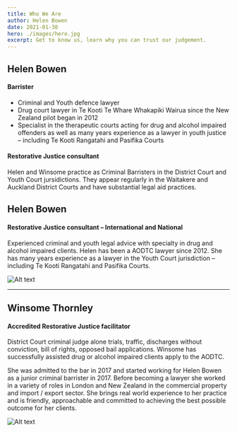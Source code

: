 ```yaml
---
title: Who We Are
author: Helen Bowen
date: 2021-01-30
hero: ./images/hero.jpg
excerpt: Get to know us, learn why you can trust our judgement.
---
```


## Helen Bowen 

#### Barrister

* Criminal and Youth defence lawyer
* Drug court lawyer in Te Kooti Te Whare Whakapiki Wairua since the New Zealand pilot began in 2012
* Specialist in the therapeutic courts acting for drug and alcohol impaired offenders as well as many years experience as a lawyer in youth justice – including Te Kooti Rangatahi and Pasifika Courts

#### Restorative Justice consultant




Helen and Winsome practice as Criminal Barristers in the District Court and Youth Court jursidictions.
They appear regularly in the Waitakere and Auckland District Courts and have substantial legal aid practices.
## Helen Bowen

#### Restorative Justice consultant – International and National



Experienced criminal and youth legal advice with specialty in drug and alcohol impaired clients.
Helen has been a AODTC lawyer since 2012. She has many years experience as a lawyer in the Youth Court jurisdiction – including Te Kooti Rangatahi and Pasifika Courts.


<div className="Image__Small">
  <img
    src="./images/article-image-1.jpg"
    title="Logo Title Text 1"
    alt="Alt text"
  />
</div>

---

## Winsome Thornley

#### Accredited Restorative Justice facilitator 

District Court criminal judge alone trials, traffic, discharges without conviction, bill of rights, opposed bail applications.
Winsome has successfully assisted drug or alcohol impaired clients apply to the AODTC.

She was admitted to the bar in 2017 and started working for Helen Bowen as a junior criminal barrister in 2017. 
Before becoming a lawyer she worked in a variety of roles in London and New Zealand in the commercial property and import / export sector. 
She brings real world experience to her practice and is friendly, approachable and committed to achieving the best possible outcome for her clients.
<div className="Image__Small">
  <img
    src="./images/article-image-2.jpg"
    title="Logo Title Text 1"
    alt="Alt text"
  />
</div>


